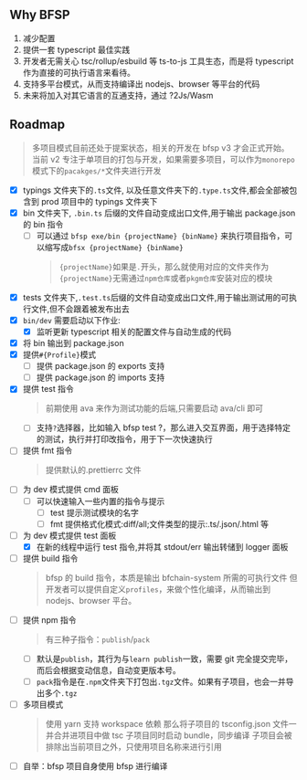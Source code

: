 ## Why BFSP

1. 减少配置
1. 提供一套 typescript 最佳实践
1. 开发者无需关心 tsc/rollup/esbuild 等 ts-to-js 工具生态，而是将 typescript 作为直接的可执行语言来看待。
1. 支持多平台模式，从而支持编译出 nodejs、browser 等平台的代码
1. 未来将加入对其它语言的互通支持，通过 ?2Js/Wasm

## Roadmap

> 多项目模式目前还处于提案状态，相关的开发在 bfsp v3 才会正式开始。
> 当前 v2 专注于单项目的打包与开发，如果需要多项目，可以作为`monorepo`模式下的`pacakges/*`文件夹进行开发

- [x] typings 文件夹下的`.ts`文件, 以及任意文件夹下的`.type.ts`文件,都会全部被包含到 prod 项目中的 typings 文件夹下
- [x] bin 文件夹下, `.bin.ts` 后缀的文件自动变成出口文件,用于输出 package.json 的 bin 指令
  - [ ] 可以通过 `bfsp exe/bin {projectName} {binName}` 来执行项目指令，可以缩写成`bfsx {projectName} {binName}`
    > `{projectName}`如果是`.`开头，那么就使用对应的文件夹作为`{projectName}`无需通过`npm仓库`或者`pkgm仓库`安装对应的模块
- [x] tests 文件夹下,`.test.ts`后缀的文件自动变成出口文件,用于输出测试用的可执行文件,但不会跟着被发布出去
- [x] `bin/dev` 需要启动以下作业:
  - [x] 监听更新 typescript 相关的配置文件与自动生成的代码
- [x] 将 bin 输出到 package.json
- [x] 提供`#{Profile}`模式
  - [ ] 提供 package.json 的 exports 支持
  - [ ] 提供 package.json 的 imports 支持
- [x] 提供 test 指令
  > 前期使用 ava 来作为测试功能的后端,只需要启动 ava/cli 即可
  - [ ] 支持`?`选择器，比如输入 bfsp test ?，那么进入交互界面，用于选择特定的测试，执行并打印改指令，用于下一次快速执行
- [ ] 提供 fmt 指令
  > 提供默认的.prettierrc 文件
- [ ] 为 dev 模式提供 cmd 面板
  - [ ] 可以快速输入一些内置的指令与提示
    - [ ] test 提示测试模块的名字
    - [ ] fmt 提供格式化模式:diff/all;文件类型的提示:.ts/.json/.html 等
- [ ] 为 dev 模式提供 test 面板
  - [x] 在新的线程中运行 test 指令,并将其 stdout/err 输出转储到 logger 面板
- [ ] 提供 build 指令
  > bfsp 的 build 指令，本质是输出 bfchain-system 所需的可执行文件
  > 但开发者可以提供自定义`profiles`，来做个性化编译，从而输出到 nodejs、browser 平台。
- [ ] 提供 npm 指令
  > 有三种子指令：`publish`/`pack`
  - [ ] 默认是`publish`，其行为与`learn publish`一致，需要 git 完全提交完毕，而后会根据变动信息，自动变更版本号。
  - [ ] `pack`指令是在`.npm`文件夹下打包出`.tgz`文件。如果有子项目，也会一并导出多个`.tgz`
- [ ] 多项目模式
  > 使用 yarn 支持 workspace 依赖
  > 那么将子项目的 tsconfig.json 文件一并合并进项目中做 tsc
  > 子项目同时启动 bundle，同步编译
  > 子项目会被排除出当前项目之外，只使用项目名称来进行引用
- [ ] 自举：bfsp 项目自身使用 bfsp 进行编译
